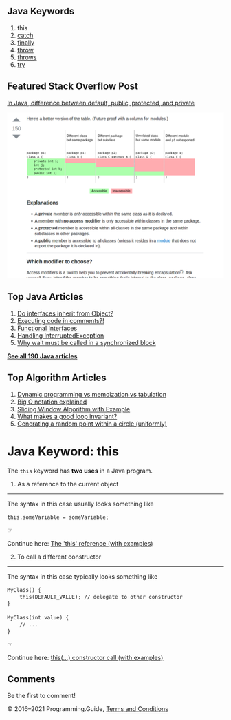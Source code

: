 



## Java Keywords

1.  this
2.  [catch](catch.html)
3.  [finally](finally.html)
4.  [throw](throw.html)
5.  [throws](throws.html)
6.  [try](try.html)

## Featured Stack Overflow Post

[In Java, difference between default, public, protected, and private](https://stackoverflow.com/a/33627846/276052)

[<img src="../images/so-featured-33627846.png" alt="StackOverflow screenshot thumbnail" class="screenshot" />](https://stackoverflow.com/a/33627846/276052)



## Top Java Articles

1.  [Do interfaces inherit from Object?](do-interfaces-inherit-from-object.html)
2.  [Executing code in comments?!](executing-code-in-comments.html)
3.  [Functional Interfaces](functional-interfaces.html)
4.  [Handling InterruptedException](handling-interrupted-exceptions.html)
5.  [Why wait must be called in a synchronized block](why-wait-must-be-in-synchronized.html)

[**See all 190 Java articles**](index.html)

## Top Algorithm Articles

1.  [Dynamic programming vs memoization vs tabulation](../dynamic-programming-vs-memoization-vs-tabulation.html)
2.  [Big O notation explained](../big-o-notation-explained.html)
3.  [Sliding Window Algorithm with Example](../sliding-window-example.html)
4.  [What makes a good loop invariant?](../what-makes-a-good-loop-invariant.html)
5.  [Generating a random point within a circle (uniformly)](../random-point-within-circle.html)

# Java Keyword: this

The `this` keyword has **two uses** in a Java program.

1. As a reference to the current object

---

The syntax in this case usually looks something like

    this.someVariable = someVariable;

☞

Continue here: [The 'this' reference (with examples)](this-reference-with-examples.html)

2. To call a different constructor

---

The syntax in this case typically looks something like

    MyClass() {
        this(DEFAULT_VALUE); // delegate to other constructor
    }

    MyClass(int value) {
        // ...
    }

☞

Continue here: [this(…) constructor call (with examples)](this-constructor-call-with-examples.html)

## Comments

Be the first to comment!

© 2016–2021 Programming.Guide, [Terms and Conditions](../terms-and-conditions.html)
